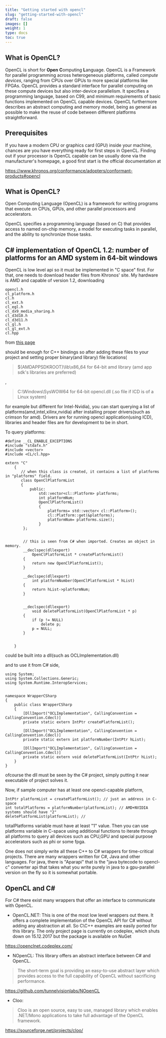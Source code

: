 ```yaml
---
title: "Getting started with opencl"
slug: "getting-started-with-opencl"
draft: false
images: []
weight: 1
type: docs
toc: true
---
```


## What is OpenCL?
OpenCL is short for **Open** **C**omputing **L**anguage. OpenCL is a Framework for parallel programming across heterogeneous platforms, called *compute devices*, ranging from CPUs over GPUs to more special platforms like FPGAs. OpenCL provides a standard interface for parallel computing on these compute devices but also inter-device parallelism. It specifies a programming language, based on C99, and minimum requirements of basic functions implemented on OpenCL capable devices. OpenCL furthermore describes an abstract computing and memory model, being as general as possible to make the reuse of code between different platforms straightforward. 

## Prerequisites
If you have a modern CPU or graphics card (GPU) inside your machine, chances are you have everything ready for first steps in OpenCL. 
Finding out if your processor is OpenCL capable can be usually done via the manufacturer's homepage, a good first start is the official documentation at 

https://www.khronos.org/conformance/adopters/conformant-products#opencl




## What is OpenCL?
Open Computing Language (OpenCL) is a framework for writing programs that execute on CPUs, GPUs, and other parallel processors and accelerators.

OpenCL specifies a programming language (based on C) that provides access to named on-chip memory, a model for executing tasks in parallel, and the ability to synchronize those tasks.

## C# implementation of OpenCL 1.2: number of platforms for an AMD system in 64-bit windows
OpenCL is low level api so it must be implemented in "C space" first. For that, one needs to download header files from Khronos' site. My hardware is AMD and capable of version 1.2, downloading 

    opencl.h 
    cl_platform.h 
    cl.h 
    cl_ext.h 
    cl_egl.h 
    cl_dx9_media_sharing.h 
    cl_d3d10.h 
    cl_d3d11.h 
    cl_gl.h 
    cl_gl_ext.h 
    cl.hpp

from [this page][1]

should be enough for C++ bindings so after adding these files to your project and setting proper binary(and library) file locations(

> $(AMDAPPSDKROOT)\lib\x86_64 for 64-bit amd library (amd app sdk's libraries are preferred)

, 

> C:\Windows\SysWOW64 for 64-bit opencl.dll (.so file if ICD is of a Linux system)

 for example but different for Intel-Nvidia), you can start querying a list of platforms(amd,intel,xilinx,nvidia) after installing proper drivers(such as crimson for amd). Drivers are for running opencl application(using ICD), libraries and header files are for development to be in short.

To query platforms:


    #define __CL_ENABLE_EXCEPTIONS
    #include "stdafx.h"
    #include <vector>
    #include <CL/cl.hpp>

    extern "C"
        {
           // when this class is created, it contains a list of platforms in "platforms" field.
           class OpenClPlatformList
           {
               public:
                   std::vector<cl::Platform> platforms;
                   int platformNum;
                   OpenClPlatformList()
                   {
                       platforms= std::vector< cl::Platform>();
                       cl::Platform::get(&platforms);
                       platformNum= platforms.size();
                   }
            };


            // this is seen from C# when imported. Creates an object in memory.
            __declspec(dllexport)
                OpenClPlatformList * createPlatformList()
            {
                return new OpenClPlatformList();
            }

            __declspec(dllexport)
                int platformNumber(OpenClPlatformList * hList)
            {
                return hList->platformNum;
            }


            __declspec(dllexport)
                void deletePlatformList(OpenClPlatformList * p)
            {
                if (p != NULL)
                    delete p;
                p = NULL;
            }


        }

could be built into a dll(such as OCLImplementation.dll)

and to use it from C# side,

    using System;
    using System.Collections.Generic;
    using System.Runtime.InteropServices;


    namespace WrapperCSharp
    {
        public class WrapperCSharp
        {
            [DllImport("OCLImplementation", CallingConvention = CallingConvention.Cdecl)]
            private static extern IntPtr createPlatformList();
    
            [DllImport("OCLImplementation", CallingConvention = CallingConvention.Cdecl)]
            private static extern int platformNumber(IntPtr hList);
    
            [DllImport("OCLImplementation", CallingConvention = CallingConvention.Cdecl)]
            private static extern void deletePlatformList(IntPtr hList);
        }
    }

ofcourse the dll must be seen by the C# project, simply putting it near executable of project solves it.

Now, if sample computer has at least one opencl-capable platform,

    IntPtr platformList = createPlatformList(); // just an address in C-space
    int totalPlatforms = platformNumber(platformList); // AMD+NVIDIA systems should have "2"
    deletePlatformList(platformList); //

totalPlatforms variable must have at least "1" value. Then you can use platforms variable in C-space using additional functions to iterate through all platforms to query all devices such as CPU,GPU and special purpose accelerators such as phi or some fpga.

One does not simply write all these C++ to C# wrappers for time-critical projects. There are many wrappers written for C#, Java and other languages. For java, there is "Aparapi" that is the "java bytecode to opencl-c" converter api that takes what you write purely in java to a gpu-parallel version on the fly so it is somewhat portable.


  [1]: https://www.khronos.org/registry/cl/

## OpenCL and C#
For C# there exist many wrappers that offer an interface to communicate with OpenCL.

 - OpenCL.NET:
This is one of the most low level wrappers out there. It offers a complete implementation of the OpenCL API for C# without adding any abstraction at all. So C\C++ examples are easily ported for this library. The only project page is currently on codeplex, which shuts down on 15.12.2017 but the package is available on NuGet

https://openclnet.codeplex.com/
 - NOpenCL:
This library offers an abstract interface between C# and OpenCL. 

> The short-term goal is providing an easy-to-use abstract layer which provides access to the full capability of OpenCL without sacrificing performance.

https://github.com/tunnelvisionlabs/NOpenCL
 - Cloo:

> Cloo is an open source, easy to use, managed library which enables .NET/Mono applications to take full advantage of the OpenCL framework.

https://sourceforge.net/projects/cloo/

